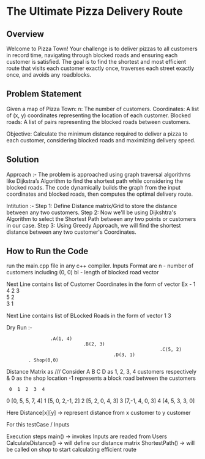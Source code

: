 # The Ultimate Pizza Delivery Route

## Overview 
Welcome to Pizza Town! Your challenge is to deliver pizzas to all customers in record time, navigating through blocked roads and ensuring each customer is satisfied. The goal is to find the shortest and most efficient route that visits each customer exactly once, traverses each street exactly once, and avoids any roadblocks.

## Problem Statement
Given a map of Pizza Town:
    n: The number of customers.
    Coordinates: A list of (x, y) coordinates representing the location of each customer.
    Blocked roads: A list of pairs representing the blocked roads between customers.

Objective: Calculate the minimum distance required to deliver a pizza to each customer, considering blocked roads and maximizing delivery speed.

## Solution 
Approach :- The problem is approached using graph traversal algorithms like Dijkstra’s Algorithm to find the shortest path while considering the blocked roads. The code dynamically builds the graph from the input coordinates and blocked roads, then computes the optimal delivery route.

Intitution :- 
Step 1: Define Distance matrix/Grid to store the distance between any two customers. 
Step 2: Now we'll be using Dijkshtra's Algorithm to select the Shortest Path between any two points or customers in our case. 
Step 3: Using Greedy Approach, we will find the shortest distance between any two customer's Coordinates.

## How to Run the Code 
run the main.cpp file in any c++ compiler. 
Inputs Format are
n -  number of customers including (0, 0)
bl - length of blocked road vector

Next Line contains list of Customer Coordinates in the form of vector
Ex - 
1 4 
2 3  
5 2  
3 1


Next Line contains list of BLocked Roads in the form of vector 
1 3



Dry Run :- 


                    

                                
                    .A(1, 4)
                                .B(2, 3)
                                                            .C(5, 2)
                                           .D(3, 1)
            . Shop(0,0) 


Distance Matrix as
/// Consider A B C D as 1, 2, 3, 4 customers respectively & 0 as the shop location 
    -1 represents a block road between the customers

     0  1  2  3  4
  0 [0, 5, 5, 7, 4]
  1 [5, 0, 2,-1, 2]
  2 [5, 2, 0, 4, 3]
  3 [7,-1, 4, 0, 3]
  4 [4, 5, 3, 3, 0]


  Here Distance[x][y] -> represent distance from x customer to y customer

For this testCase / Inputs

Execution steps 
main() -> invokes
Inputs are readed from Users
CalculateDistance() ->  will define our distance matrix 
ShortestPath() -> will be called on shop to start calculating efficient route 

 